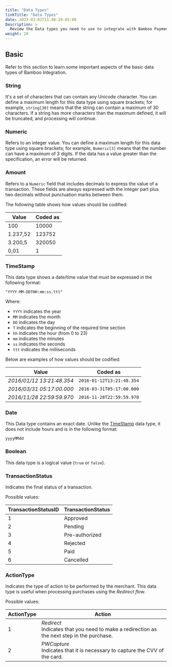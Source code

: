 ```yaml
---
title: "Data Types"
linkTitle: "Data Types"
date: 2023-03-02T11:40:29-05:00
Description: >
  Review the Data types you need to use to integrate with Bamboo Payment.
weight: 20
---
```


## Basic
Refer to this section to learn some important aspects of the basic data types of Bamboo Integration.

### String
It's a set of characters that can contain any Unicode character. You can define a maximum length for this data type using square brackets; for example, `string[30]` means that the string can contain a maximum of 30 characters. If a string has more characters than the maximum defined, it will be truncated, and processing will continue.

### Numeric
Refers to an integer value. You can define a maximum length for this data type using square brackets; for example, `Numeric[3]` means that the number can have a maximum of 3 digits. If the data has a value greater than the specification, an error will be returned.

### Amount
Refers to a `Numeric` field that includes decimals to express the value of a transaction. 
These fields are always expressed with the integer part plus two decimals without punctuation marks between them. 

The following table shows how values should be codified:

<div id="shortTable"></div>

| Value | Coded as |
|---|---|
| 100 | 10000 |
| 1.237,52 | 123752 |
| 3.200,5 | 320050 |
| 0,01 | 1 |

### TimeStamp
This data type shows a date/time value that must be expressed in the following format:

`"YYYY-MM-DDTHH:mm:ss.ttt"`

Where:

* `YYYY` indicates the year
* `MM` indicates the month
* `DD` indicates the day
* `T` indicates the beginning of the required time section
* `hh` indicates the hour (from 0 to 23)
* `mm` indicates the minutes
* `ss` indicates the seconds
* `ttt` indicates the milliseconds

Below are examples of how values should be codified:

<div id="shortTable"></div>

| Value | Coded as |
|---|---|
| _2016/01/12 13:21:48.354_ | `2016-01-12T13:21:48.354` |
| _2016/03/31 05:17:00.000_ | `2016-03-31T05:17:00.000` |
| _2016/11/28 22:59:59.970_ | `2016-11-28T22:59:59.970` |

### Date
This Data type contains an exact date. Unlike the [TimeStamp](#TimeStamp) data type, it does not include hours and is in the following format:

`yyyyMMdd`

### Boolean
This data type is a logical value (`true` or `false`).

### TransactionStatus
Indicates the final status of a transaction.

Possible values:

<div id="shortTable"></div>

| TransactionStatusID | TransactionStatus |
|---|---|
| 1 | Approved |
| 2 | Pending |
| 3 | Pre-authorized |
| 4 | Rejected |
| 5 | Paid |
| 6 | Cancelled |

### ActionType
Indicates the type of action to be performed by the merchant. This data type is useful when processing purchases using the _Redirect flow_.

Possible values:

<div id="shortTable"></div>

| ActionType | Action |
|---|---|
| 1 | _Redirect_<br>Indicates that you need to make a redirection as the next step in the purchase. |
| 2 | _PWCapture_<br>Indicates that it is necessary to capture the CVV of the card. |